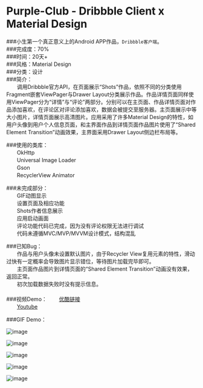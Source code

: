 # Purple-Club - Dribbble Client x Material Design
###小生第一个真正意义上的Android APP作品，`Dribbble客户端`。   
###完成度：70%   
###时间：20天+   
###风格：Material Design   
###分类：设计    
###简介：   
　　调用Dribbble官方API，在页面展示“Shots”作品，依照不同的分类使用Fragment嵌套ViewPager与Drawer Layout分类展示作品。作品详情页面同样使用ViewPager分为“详情”与“评论”两部分。分别可以在主页面、作品详情页面对作品添加喜欢，在评论区对评论添加喜欢，数据会被提交至服务器。主页面展示中等大小图片，详情页面展示高清图片。应用采用了许多Material Design的特性，如用户头像到用户个人信息页面，和主界面作品到详情页面作品图片使用了“Shared Element Transition”动画效果，主界面采用Drawer Layout侧边栏布局等。
        
###使用的类库：  
　　OkHttp  
　　Universal Image Loader  
　　Gson  
　　RecyclerView Animator   
   
###未完成部分：   
　　GIF动图显示   
　　设置页面及相应功能   
　　Shots作者信息展示   
　　应用启动画面   
　　评论功能代码已完成，因为没有评论权限无法进行调试   
　　代码未遵循MVC/MVP/MVVM设计模式，结构混乱   
   
###已知Bug：   
　　作品与用户头像未设置默认图片，由于Recycler View复用元素的特性，滑动过快有一定概率会导致图片显示错位，等待图片加载完毕即可。  
　　主页面作品图片到详情页面的“Shared Element Transition”动画没有效果，返回正常。   
　　初次加载数据失败时没有提示信息。   
　　  
###视频Demo：
　　[优酷链接](http://v.youku.com/v_show/id_XMTQ3NzYzNzI4NA==.html?from=y1.7-1.2)  
　　[Youtube](https://www.youtube.com/watch?v=ZVcq_eFMxfc&feature=youtu.be)
   
###GIF Demo：
   
   
![image](https://github.com/TomassMaximum/Purple-Club/raw/master/Demo/基础操作逻辑.gif)    

![image](https://github.com/TomassMaximum/Purple-Club/raw/master/Demo/详情及评论.gif)    

![image](https://github.com/TomassMaximum/Purple-Club/raw/master/Demo/个人信息.gif)  

![image](https://github.com/TomassMaximum/Purple-Club/raw/master/Demo/下拉刷新.gif)  

![image](https://github.com/TomassMaximum/Purple-Club/raw/master/Demo/喜欢.gif)
